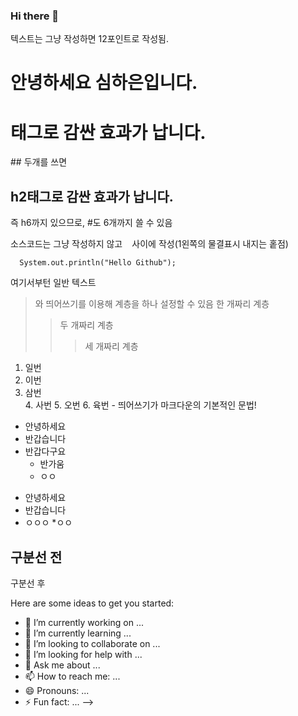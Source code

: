 ### Hi there 👋

<!--
**shimhaeun/shimhaeun** is a ✨ _special_ ✨ repository because its `README.md` (this file) appears on your GitHub profile.
<!--텍스트 적기-->
텍스트는 그냥 작성하면 12포인트로 작성됨.
<!--제목-->
# 안녕하세요 심하은입니다.
<h1>태그로 감싼 효과가 납니다.</h1>
## 두개를 쓰면 
<h2>h2태그로 감싼 효과가 납니다.</h2>
즉 h6까지 있으므로, #도 6개까지 쓸 수 있음

<!--소스코드 게시 1-->
소스코드는 그냥 작성하지 않고
``` ``` 사이에 작성(1왼쪽의 물결표시 내지는 홑점)

```
  System.out.println("Hello Github");
```
  
여기서부턴 일반 텍스트
>와 띄어쓰기를 이용해 계층을 하나 설정할 수 있음
>한 개짜리 계층
> > 두 개짜리 계층
> > > 세 개짜리 계층

<!--숫자 목록-->
1. 일번
2. 이번
3. 삼번 <br>4. 사번 5. 오번 6. 육번 - 띄어쓰기가 마크다운의 기본적인 문법!


 <!--순서 없는 목록1(+)-->
 + 안녕하세요
  + 반갑습니다
  + 반갑다구요
    + 반가움
    + ㅇㅇ
   
 <!--순서 없는 목록2(*)-->
 * 안녕하세요
  * 반갑습니다
  * ㅇㅇㅇ
       *ㅇㅇ
 <!--구분선-->
 구분선 전
 -------------
 구분선 후
 



Here are some ideas to get you started:

- 🔭 I’m currently working on ...
- 🌱 I’m currently learning ...
- 👯 I’m looking to collaborate on ...
- 🤔 I’m looking for help with ...
- 💬 Ask me about ...
- 📫 How to reach me: ...
- 😄 Pronouns: ...
- ⚡ Fun fact: ...
-->
